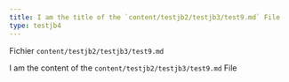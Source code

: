 ```yaml
---
title: I am the title of the `content/testjb2/testjb3/test9.md` File
type: testjb4
---
```


Fichier `content/testjb2/testjb3/test9.md`

I am the content of the `content/testjb2/testjb3/test9.md` File
